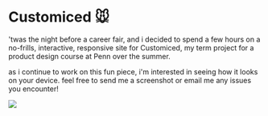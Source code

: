 # Customiced 🐭

'twas the night before a career fair, and i decided to spend a few hours on a no-frills, interactive, responsive site for Customiced, my term project for a product design course at Penn over the summer.

as i continue to work on this fun piece, i'm interested in seeing how it looks on your device. feel free to send me a screenshot or email me any issues you encounter!

![](http://tierrasharae.github.io/customiced/img/customiced-gif.gif)
